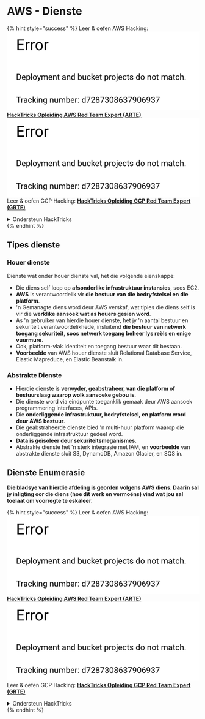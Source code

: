 # AWS - Dienste

{% hint style="success" %}
Leer & oefen AWS Hacking:<img src="../../../.gitbook/assets/image (1) (1).png" alt="" data-size="line">[**HackTricks Opleiding AWS Red Team Expert (ARTE)**](https://training.hacktricks.xyz/courses/arte)<img src="../../../.gitbook/assets/image (1) (1).png" alt="" data-size="line">\
Leer & oefen GCP Hacking: <img src="../../../.gitbook/assets/image (2).png" alt="" data-size="line">[**HackTricks Opleiding GCP Red Team Expert (GRTE)**<img src="../../../.gitbook/assets/image (2).png" alt="" data-size="line">](https://training.hacktricks.xyz/courses/grte)

<details>

<summary>Ondersteun HackTricks</summary>

* Kyk na die [**subskripsie planne**](https://github.com/sponsors/carlospolop)!
* **Sluit aan by die** 💬 [**Discord groep**](https://discord.gg/hRep4RUj7f) of die [**telegram groep**](https://t.me/peass) of **volg** ons op **Twitter** 🐦 [**@hacktricks\_live**](https://twitter.com/hacktricks\_live)**.**
* **Deel hacking truuks deur PRs in te dien na die** [**HackTricks**](https://github.com/carlospolop/hacktricks) en [**HackTricks Cloud**](https://github.com/carlospolop/hacktricks-cloud) github repos.

</details>
{% endhint %}

## Tipes dienste

### Houer dienste

Dienste wat onder houer dienste val, het die volgende eienskappe:

* Die diens self loop op **afsonderlike infrastruktuur instansies**, soos EC2.
* **AWS** is verantwoordelik vir **die bestuur van die bedryfstelsel en die platform**.
* 'n Gemanagte diens word deur AWS verskaf, wat tipies die diens self is vir die **werklike aansoek wat as houers gesien word**.
* As 'n gebruiker van hierdie houer dienste, het jy 'n aantal bestuur en sekuriteit verantwoordelikhede, insluitend **die bestuur van netwerk toegang sekuriteit, soos netwerk toegang beheer lys reëls en enige vuurmure**.
* Ook, platform-vlak identiteit en toegang bestuur waar dit bestaan.
* **Voorbeelde** van AWS houer dienste sluit Relational Database Service, Elastic Mapreduce, en Elastic Beanstalk in.

### Abstrakte Dienste

* Hierdie dienste is **verwyder, geabstraheer, van die platform of bestuurslaag waarop wolk aansoeke gebou is**.
* Die dienste word via eindpunte toeganklik gemaak deur AWS aansoek programmering interfaces, APIs.
* Die **onderliggende infrastruktuur, bedryfstelsel, en platform word deur AWS bestuur**.
* Die geabstraheerde dienste bied 'n multi-huur platform waarop die onderliggende infrastruktuur gedeel word.
* **Data is geïsoleer deur sekuriteitsmeganismes**.
* Abstrakte dienste het 'n sterk integrasie met IAM, en **voorbeelde** van abstrakte dienste sluit S3, DynamoDB, Amazon Glacier, en SQS in.

## Dienste Enumerasie

**Die bladsye van hierdie afdeling is georden volgens AWS diens. Daarin sal jy inligting oor die diens (hoe dit werk en vermoëns) vind wat jou sal toelaat om voorregte te eskaleer.**

{% hint style="success" %}
Leer & oefen AWS Hacking:<img src="../../../.gitbook/assets/image (1) (1).png" alt="" data-size="line">[**HackTricks Opleiding AWS Red Team Expert (ARTE)**](https://training.hacktricks.xyz/courses/arte)<img src="../../../.gitbook/assets/image (1) (1).png" alt="" data-size="line">\
Leer & oefen GCP Hacking: <img src="../../../.gitbook/assets/image (2).png" alt="" data-size="line">[**HackTricks Opleiding GCP Red Team Expert (GRTE)**<img src="../../../.gitbook/assets/image (2).png" alt="" data-size="line">](https://training.hacktricks.xyz/courses/grte)

<details>

<summary>Ondersteun HackTricks</summary>

* Kyk na die [**subskripsie planne**](https://github.com/sponsors/carlospolop)!
* **Sluit aan by die** 💬 [**Discord groep**](https://discord.gg/hRep4RUj7f) of die [**telegram groep**](https://t.me/peass) of **volg** ons op **Twitter** 🐦 [**@hacktricks\_live**](https://twitter.com/hacktricks\_live)**.**
* **Deel hacking truuks deur PRs in te dien na die** [**HackTricks**](https://github.com/carlospolop/hacktricks) en [**HackTricks Cloud**](https://github.com/carlospolop/hacktricks-cloud) github repos.

</details>
{% endhint %}
